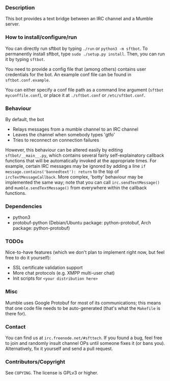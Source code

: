 ### Description

This bot provides a text bridge between an IRC channel and a Mumble server.

### How to install/configure/run

You can directly run sftbot by typing `./run` or `python3 -m sftbot`.
To permanently install sftbot, type `sudo ./setup.py install`. Then, you can run it by typing `sftbot`.

You need to provide a config file that (among others) contains user credentials for the bot. An example conf file can be found in `sftbot.conf.example`.

You can either specify a conf file path as a command line argument (`sftbot myconffile.conf`), or place it at `./sftbot.conf` or `/etc/sftbot.conf`.

### Behaviour

By default, the bot

- Relays messages from a mumble channel to an IRC channel
- Leaves the channel when somebody types 'gtfo'
- Tries to reconnect on connection failures

However, this behaviour can be altered easily by editing `sftbot/__main__.py`, which contains several fairly self-explainatory callback functions that will be automatically invoked at the appropriate times.
For example, certain IRC messages may be ignored by adding a line `if message.contains('bannedtext'): return` to the top of `ircTextMessageCallback`.
More complex, 'botty' behaviour may be implemented the same way; note that you can call `irc.sendTextMessage()` and `mumble.sendTextMessage()` from everywhere within the callback functions.

### Dependencies

- python3
- protobuf-python (Debian/Ubuntu package: python-protobuf, Arch package: python-protobuf)

### TODOs

Nice-to-have features (which we don't plan to implement right now, but feel free to do it yourself):

- SSL certificate validation support
- More chat protocols (e.g. XMPP multi-user chat)
- Init scripts for `<your distribution here>`

### Misc

Mumble uses Google Protobuf for most of its communications; this means that one code file needs to be auto-generated (that's what the `Makefile` is there for).

### Contact

You can find us at `irc.freenode.net/#sfttech`. If you found a bug, feel free to join and randomly insult channel OPs until someone fixes it (or bans you).
Alternatively, fix it yourself and send a pull request.

### Contributors/Copyright

See `COPYING`. The license is GPLv3 or higher.
